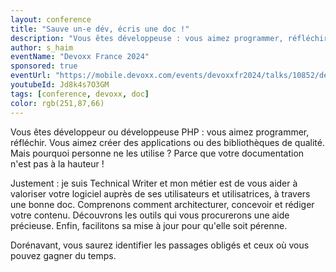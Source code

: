 ```yaml
---
layout: conference
title: "Sauve un-e dév, écris une doc !"
description: "Vous êtes développeuse : vous aimez programmer, réfléchir. Vous aimez créer des applications ou des bibliothèques de qualité. Mais pourquoi personne ne les utilise ? Parce que votre documentation n'est pas à la hauteur ! Justement : je suis experte de la doc, et mon métier est de vous aider à valoriser votre logiciel auprès de ses utilisateurs, à travers une bonne doc. Comprenons comment architecturer, concevoir et rédiger votre contenu. Découvrons les outils qui vous procureront une aide précieuse. Enfin, facilitons sa mise à jour pour qu'elle soit pérenne. Dorénavant, vous saurez identifier les passages obligés et ceux où vous pouvez gagner du temps."
author: s_haim
eventName: "Devoxx France 2024"
sponsored: true
eventUrl: "https://mobile.devoxx.com/events/devoxxfr2024/talks/10852/details"
youtubeId: Jd8k4s7O3GM
tags: [conference, devoxx, doc]
color: rgb(251,87,66)
---
```


Vous êtes développeur ou développeuse PHP : vous aimez programmer, réfléchir. Vous aimez créer des applications ou des bibliothèques de qualité. Mais pourquoi personne ne les utilise ? Parce que votre documentation n'est pas à la hauteur !

Justement : je suis Technical Writer et mon métier est de vous aider à valoriser votre logiciel auprès de ses utilisateurs et utilisatrices, à travers une bonne doc. Comprenons comment architecturer, concevoir et rédiger votre contenu. Découvrons les outils qui vous procurerons une aide précieuse. Enfin, facilitons sa mise à jour pour qu'elle soit pérenne.

Dorénavant, vous saurez identifier les passages obligés et ceux où vous pouvez gagner du temps.
